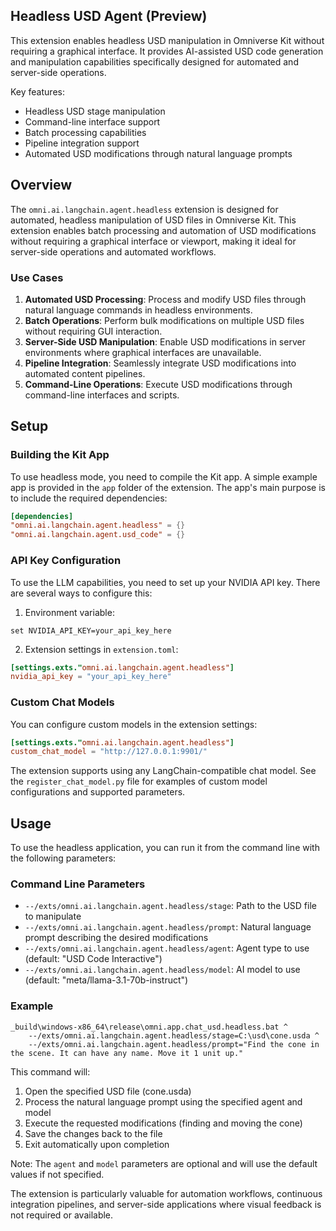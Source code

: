 ## Headless USD Agent (Preview)

This extension enables headless USD manipulation in Omniverse Kit without requiring a graphical interface. It provides AI-assisted USD code generation and manipulation capabilities specifically designed for automated and server-side operations.

Key features:
- Headless USD stage manipulation
- Command-line interface support
- Batch processing capabilities
- Pipeline integration support
- Automated USD modifications through natural language prompts

## Overview

The `omni.ai.langchain.agent.headless` extension is designed for automated, headless manipulation of USD files in Omniverse Kit. This extension enables batch processing and automation of USD modifications without requiring a graphical interface or viewport, making it ideal for server-side operations and automated workflows.

### Use Cases

1. **Automated USD Processing**: Process and modify USD files through natural language commands in headless environments.
2. **Batch Operations**: Perform bulk modifications on multiple USD files without requiring GUI interaction.
3. **Server-Side USD Manipulation**: Enable USD modifications in server environments where graphical interfaces are unavailable.
4. **Pipeline Integration**: Seamlessly integrate USD modifications into automated content pipelines.
5. **Command-Line Operations**: Execute USD modifications through command-line interfaces and scripts.

## Setup

### Building the Kit App

To use headless mode, you need to compile the Kit app. A simple example app is provided in the `app` folder of the extension. The app's main purpose is to include the required dependencies:

```toml
[dependencies]
"omni.ai.langchain.agent.headless" = {}
"omni.ai.langchain.agent.usd_code" = {}
```

### API Key Configuration

To use the LLM capabilities, you need to set up your NVIDIA API key. There are several ways to configure this:

1. Environment variable:
```
set NVIDIA_API_KEY=your_api_key_here
```

2. Extension settings in `extension.toml`:
```toml
[settings.exts."omni.ai.langchain.agent.headless"]
nvidia_api_key = "your_api_key_here"
```

### Custom Chat Models

You can configure custom models in the extension settings:

```toml
[settings.exts."omni.ai.langchain.agent.headless"]
custom_chat_model = "http://127.0.0.1:9901/"
```

The extension supports using any LangChain-compatible chat model. See the `register_chat_model.py` file for examples of custom model configurations and supported parameters.

## Usage

To use the headless application, you can run it from the command line with the following parameters:

### Command Line Parameters

- `--/exts/omni.ai.langchain.agent.headless/stage`: Path to the USD file to manipulate
- `--/exts/omni.ai.langchain.agent.headless/prompt`: Natural language prompt describing the desired modifications
- `--/exts/omni.ai.langchain.agent.headless/agent`: Agent type to use (default: "USD Code Interactive")
- `--/exts/omni.ai.langchain.agent.headless/model`: AI model to use (default: "meta/llama-3.1-70b-instruct")

### Example

```
_build\windows-x86_64\release\omni.app.chat_usd.headless.bat ^
    --/exts/omni.ai.langchain.agent.headless/stage=C:\usd\cone.usda ^
    --/exts/omni.ai.langchain.agent.headless/prompt="Find the cone in the scene. It can have any name. Move it 1 unit up."
```

This command will:
1. Open the specified USD file (cone.usda)
2. Process the natural language prompt using the specified agent and model
3. Execute the requested modifications (finding and moving the cone)
4. Save the changes back to the file
5. Exit automatically upon completion

Note: The `agent` and `model` parameters are optional and will use the default values if not specified.

The extension is particularly valuable for automation workflows, continuous integration pipelines, and server-side applications where visual feedback is not required or available.

